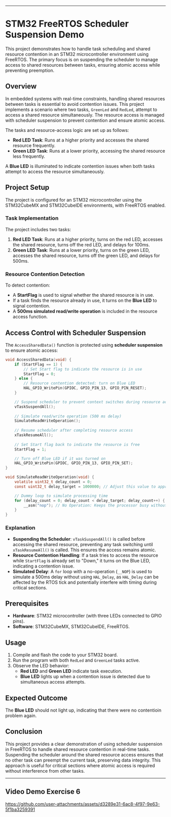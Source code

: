 
---

# STM32 FreeRTOS Scheduler Suspension Demo

This project demonstrates how to handle task scheduling and shared resource contention in an STM32 microcontroller environment using FreeRTOS. The primary focus is on suspending the scheduler to manage access to shared resources between tasks, ensuring atomic access while preventing preemption.

## Overview

In embedded systems with real-time constraints, handling shared resources between tasks is essential to avoid contention issues. This project implements a scenario where two tasks, `GreenLed` and `RedLed`, attempt to access a shared resource simultaneously. The resource access is managed with scheduler suspension to prevent contention and ensure atomic access.

The tasks and resource-access logic are set up as follows:

- **Red LED Task**: Runs at a higher priority and accesses the shared resource frequently.
- **Green LED Task**: Runs at a lower priority, accessing the shared resource less frequently.

A **Blue LED** is illuminated to indicate contention issues when both tasks attempt to access the resource simultaneously.

## Project Setup

The project is configured for an STM32 microcontroller using the STM32CubeMX and STM32CubeIDE environments, with FreeRTOS enabled. 

### Task Implementation

The project includes two tasks:

1. **Red LED Task**: Runs at a higher priority, turns on the red LED, accesses the shared resource, turns off the red LED, and delays for 100ms.
2. **Green LED Task**: Runs at a lower priority, turns on the green LED, accesses the shared resource, turns off the green LED, and delays for 500ms.

### Resource Contention Detection

To detect contention:
- A **StartFlag** is used to signal whether the shared resource is in use.
- If a task finds the resource already in use, it turns on the **Blue LED** to signal contention.
- A **500ms simulated read/write operation** is included in the resource access function.

## Access Control with Scheduler Suspension

The `AccessSharedData()` function is protected using **scheduler suspension** to ensure atomic access:

```c
void AccessSharedData(void) {
    if (StartFlag == 1) {
        // Set Start flag to indicate the resource is in use
        StartFlag = 0;
    } else {
        // Resource contention detected: turn on Blue LED
        HAL_GPIO_WritePin(GPIOC, GPIO_PIN_13, GPIO_PIN_RESET);
    }

    // Suspend scheduler to prevent context switches during resource access
    vTaskSuspendAll();
    
    // Simulate read/write operation (500 ms delay)
    SimulateReadWriteOperation();
    
    // Resume scheduler after completing resource access
    xTaskResumeAll();
    
    // Set Start flag back to indicate the resource is free
    StartFlag = 1;

    // Turn off Blue LED if it was turned on
    HAL_GPIO_WritePin(GPIOC, GPIO_PIN_13, GPIO_PIN_SET);
}

void SimulateReadWriteOperation(void) {
    volatile uint32_t delay_count = 0;
    const uint32_t delay_target = 1000000; // Adjust this value to approximate 500 ms

    // Dummy loop to simulate processing time
    for (delay_count = 0; delay_count < delay_target; delay_count++) {
        __asm("nop"); // No Operation: Keeps the processor busy without changing code behavior
    }
}
```

### Explanation

- **Suspending the Scheduler**: `vTaskSuspendAll()` is called before accessing the shared resource, preventing any task switching until `xTaskResumeAll()` is called. This ensures the access remains atomic.
- **Resource Contention Handling**: If a task tries to access the resource while `StartFlag` is already set to "Down," it turns on the Blue LED, indicating a contention issue.
- **Simulated Delay**: A `for` loop with a no-operation (`__NOP`) is used to simulate a 500ms delay without using `HAL_Delay`, as `HAL_Delay` can be affected by the RTOS tick and potentially interfere with timing during critical sections.

## Prerequisites

- **Hardware**: STM32 microcontroller (with three LEDs connected to GPIO pins).
- **Software**: STM32CubeMX, STM32CubeIDE, FreeRTOS.

## Usage

1. Compile and flash the code to your STM32 board.
2. Run the program with both `RedLed` and `GreenLed` tasks active.
3. Observe the LED behavior:
   - **Red LED** and **Green LED** indicate task execution.
   - **Blue LED** lights up when a contention issue is detected due to simultaneous access attempts.

## Expected Outcome

The **Blue LED** should not light up, indicating that there were no contentioin problem again.

## Conclusion

This project provides a clear demonstration of using scheduler suspension in FreeRTOS to handle shared resource contention in real-time tasks. Suspending the scheduler around the shared resource access ensures that no other task can preempt the current task, preserving data integrity. This approach is useful for critical sections where atomic access is required without interference from other tasks.

---

## Video Demo Exercise 6

https://github.com/user-attachments/assets/d3289e31-6ac8-4f97-9e63-5f1ba3259391

